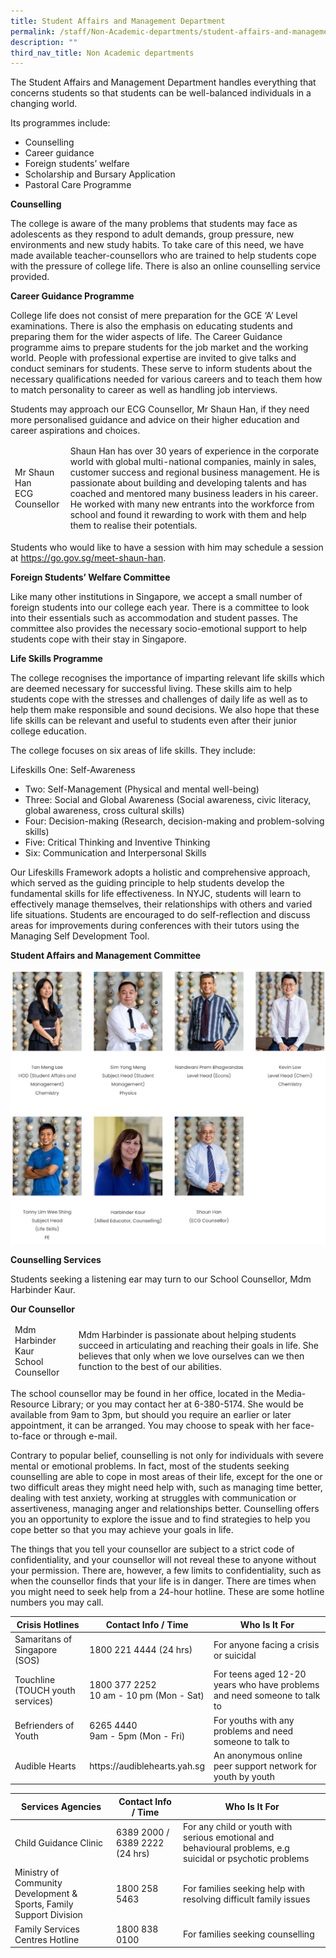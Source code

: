 ```yaml
---
title: Student Affairs and Management Department
permalink: /staff/Non-Academic-departments/student-affairs-and-management-department/
description: ""
third_nav_title: Non Academic departments
---
```

The Student Affairs and Management Department handles everything that concerns students so that students can be well-balanced individuals in a changing world.

Its programmes include:
* Counselling
* Career guidance
* Foreign students’ welfare
* Scholarship and Bursary Application
* Pastoral Care Programme

**Counselling**

The college is aware of the many problems that students may face as adolescents as they respond to adult demands, group pressure, new environments and new study habits. To take care of this need, we have made available teacher-counsellors who are trained to help students cope with the pressure of college life. There is also an online counselling service provided.

**Career Guidance Programme**

College life does not consist of mere preparation for the GCE ‘A’ Level examinations. There is also the emphasis on educating students and preparing them for the wider aspects of life. The Career Guidance programme aims to prepare students for the job market and the working world. People with professional expertise are invited to give talks and conduct seminars for students. These serve to inform students about the necessary qualifications needed for various careers and to teach them how to match personality to career as well as handling job interviews.

Students may approach our ECG Counsellor, Mr Shaun Han, if they need more personalised guidance and advice on their higher education and career aspirations and choices.

<table><thead><tr><td>Mr Shaun Han<br>ECG Counsellor</td><td>Shaun Han has over 30 years of experience in the corporate world with global multi-national companies, mainly in sales, customer success and regional business management. He is passionate about building and developing talents and has coached and mentored many business leaders in his career. He worked with many new entrants into the workforce from school and found it rewarding to work with them and help them to realise their potentials.</td></tr></thead></table>

Students who would like to have a session with him may schedule a session at https://go.gov.sg/meet-shaun-han.

**Foreign Students’ Welfare Committee**

Like many other institutions in Singapore, we accept a small number of foreign students into our college each year. There is a committee to look into their essentials such as accommodation and student passes. The committee also provides the necessary socio-emotional support to help students cope with their stay in Singapore.

**Life Skills Programme**

The college recognises the importance of imparting relevant life skills which are deemed necessary for successful living. These skills aim to help students cope with the stresses and challenges of daily life as well as to help them make responsible and sound decisions. We also hope that these life skills can be relevant and useful to students even after their junior college education.

The college focuses on six areas of life skills. They include:

Lifeskills One: Self-Awareness

* Two: Self-Management (Physical and mental well-being)
* Three: Social and Global Awareness (Social awareness, civic literacy, global awareness, cross cultural skills)
* Four: Decision-making (Research, decision-making and problem-solving skills)
* Five: Critical Thinking and Inventive Thinking
* Six: Communication and Interpersonal Skills

Our Lifeskills Framework adopts a holistic and comprehensive approach, which served as the guiding principle to help students develop the fundamental skills for life effectiveness. In NYJC, students will learn to effectively manage themselves, their relationships with others and varied life situations. Students are encouraged to do self-reflection and discuss areas for improvements during conferences with their tutors using the Managing Self Development Tool.

**Student Affairs and Management Committee**

![Student Affairs and Management Department](/images/Student%20Affairs.jpg)

**Counselling Services**

Students seeking a listening ear may turn to our School Counsellor, Mdm Harbinder Kaur.

**Our Counsellor**

<table><thead><tr><td>Mdm Harbinder Kaur<br>School Counsellor</td><td>Mdm Harbinder is passionate about helping students succeed in articulating and reaching their goals in life. She believes that only when we love ourselves can we then function to the best of our abilities.</td></tr></thead></table>

The school counsellor may be found in her office, located in the Media-Resource Library; or you may contact her at 6-380-5174. She would be available from 9am to 3pm, but should you require an earlier or later appointment, it can be arranged. You may choose to speak with her face-to-face or through e-mail.

Contrary to popular belief, counselling is not only for individuals with severe mental or emotional problems. In fact, most of the students seeking counselling are able to cope in most areas of their life, except for the one or two difficult areas they might need help with, such as managing time better, dealing with test anxiety, working at struggles with communication or assertiveness, managing anger and relationships better. Counselling offers you an opportunity to explore the issue and to find strategies to help you cope better so that you may achieve your goals in life.

The things that you tell your counsellor are subject to a strict code of confidentiality, and your counsellor will not reveal these to anyone without your permission. There are, however, a few limits to confidentiality, such as when the counsellor finds that your life is in danger.
There are times when you might need to seek help from a 24-hour hotline. These are some hotline numbers you may call.

<table><thead><tr><th>Crisis Hotlines</th><th>Contact Info / Time</th><th>Who Is It For</th></tr></thead><tbody><tr><td>Samaritans of Singapore (SOS)</td><td>1800 221 4444 (24 hrs)</td><td>For anyone facing a crisis or suicidal</td></tr><tr><td>Touchline<br>(TOUCH youth services)</td><td>1800 377 2252<br>10 am - 10 pm (Mon - Sat)</td><td>For teens aged 12-20 years who have problems and need someone to talk to</td></tr><tr><td>Befrienders of Youth</td><td>6265 4440<br>9am - 5pm (Mon - Fri)</td><td>For youths with any problems and need someone to talk to</td></tr><tr><td>Audible Hearts</td><td>https://audiblehearts.yah.sg</td><td>An anonymous online peer support network for youth by youth</td></tr></tbody></table>


<table><thead><tr><th>Services Agencies</th><th>Contact Info / Time</th><th>Who Is It For</th></tr></thead><tbody><tr><td>Child Guidance Clinic</td><td>6389 2000 / 6389 2222 (24 hrs)</td><td>For any child or youth with serious emotional and behavioural problems, e.g suicidal or psychotic problems</td></tr><tr><td>Ministry of Community Development &amp; Sports, Family<br>Support Division</td><td> 1800 258 5463</td><td>For families seeking help with resolving difficult family issues</td></tr><tr><td>Family Services Centres Hotline</td><td>1800 838 0100</td><td>For families seeking counselling</td></tr></tbody></table>